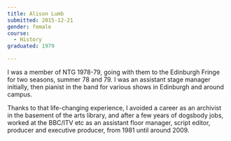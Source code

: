 ```yaml
---
title: Alison Lumb
submitted: 2015-12-21
gender: female
course:
  - History
graduated: 1979

---
```


I was a member of NTG 1978-79, going with them to the Edinburgh Fringe for two seasons, summer 78 and 79.
I was an assistant stage manager initially, then pianist in the band for various shows in Edinburgh and around campus.
 
Thanks to that  life-changing experience, I avoided a career as an archivist in the basement of the arts library, and after a few years of dogsbody jobs, worked at  the BBC/ITV etc as an assistant floor manager, script editor, producer and executive producer, from 1981 until around 2009. 

